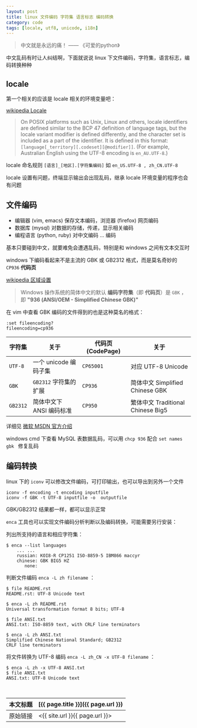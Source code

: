 ```yaml
---
layout: post
title: linux 文件编码 字符集 语言标志 编码转换
category: code
tags: [locale, utf8, unicode, i18n]
---
```


> 中文就是永远的痛！ —— 《可爱的python》

中文乱码有时让人纠结啊，下面就说说 linux 下文件编码，字符集，语言标志，编码转换种种

## locale

第一个相关的应该是 locale 相关的环境变量吧：

[wikipedia Locale](http://en.wikipedia.org/wiki/Locale)

> On POSIX platforms such as Unix, Linux and others, locale identifiers are defined similar
> to the BCP 47 definition of language tags, but the locale variant modifier is defined differently,
> and the character set is included as a part of the identifier.
> It is defined in this format: `[language[_territory][.codeset][@modifier]]`. (For example, Australian English using the UTF-8 encoding is `en_AU.UTF-8`.)

locale 命名规则 `[语言]_[地区].[字符集编码]` 如 `en_US.UTF-8 , zh_CN.UTF-8`

locale 设置有问题，终端显示输出会出现乱码，继承 locale 环境变量的程序也会有问题

## 文件编码

- 编辑器 (vim, emacs) 保存文本编码，浏览器 (firefox) 网页编码
- 数据库 (mysql) 对数据的存储，传递，显示相关编码
- 编程语言 (python, ruby) 对中文编码 ... 编码

基本只要碰到中文，就要难免会遭遇乱码，特别是和 windows 之间有文本交互时

windows 下编码看起来不是主流的 GBK 或 GB2312 格式，而是莫名奇妙的 `CP936` **代码页**

[wikipedia 区域设置](http://zh.wikipedia.org/wiki/区域设置)

> Windows 操作系统的简体中文的默认 **编码字符集**（即 **代码页**）是 `GBK` ，即 **"936 (ANSI/OEM - Simplified Chinese GBK)"**

在 vim 中查看 GBK 编码的文件得到的也是这种莫名的格式：

    :set fileencoding?
    fileencoding=cp936

字符集 | 关于 | 代码页 (CodePage) | 关于
------ | ---- | ----------------- | ----
`UTF-8` | 一个 unicode 编码子集 | `CP65001` | 对应 UTF-8 Unicode
`GBK` | `GB2312` 字符集的扩展 | `CP936` | 简体中文 Simplified Chinese GBK
`GB2312` | 简体中文下 ANSI 编码标准 | `CP950` | 繁体中文 Traditional Chinese Big5

详细见 [微软 MSDN 官方介绍](http://msdn.microsoft.com/en-us/goglobal/bb964654.aspx)

windows cmd 下查看 MySQL 表数据乱码，可以用 `chcp 936` 配合 `set names gbk ` 修复乱码

## 编码转换

linux 下的 `iconv` 可以修改文件编码，可打印输出，也可以导出到另外一个文件

    iconv -f encoding -t encoding inputfile
    iconv -f GBK -t UTF-8 inputfile -o  outputfile

GBK/GB2312 结果都一样，都可以显示正常

`enca` 工具也可以实现文件编码分析判断以及编码转换，可能需要另行安装：

列出所支持的语言和相应字符集：

    $ enca --list languages
        ... ...
        russian: KOI8-R CP1251 ISO-8859-5 IBM866 maccyr
        chinese: GBK BIG5 HZ
           none:

判断文件编码 `enca -L zh filename` ：

    $ file README.rst
    README.rst: UTF-8 Unicode text

    $ enca -L zh README.rst
    Universal transformation format 8 bits; UTF-8

    $ file ANSI.txt
    ANSI.txt: ISO-8859 text, with CRLF line terminators

    $ enca -L zh ANSI.txt
    Simplified Chinese National Standard; GB2312
    CRLF line terminators

将文件转换为 UTF-8 编码 `enca -L zh_CN -x UTF-8 filename` ：

    $ enca -L zh -x UTF-8 ANSI.txt
    $ file ANSI.txt
    ANSI.txt: UTF-8 Unicode text

<br/>

本文标题 | [{{ page.title }}]({{ page.url }})
-------- |:--------
原始链接 | <{{ site.url }}{{ page.url }}>
